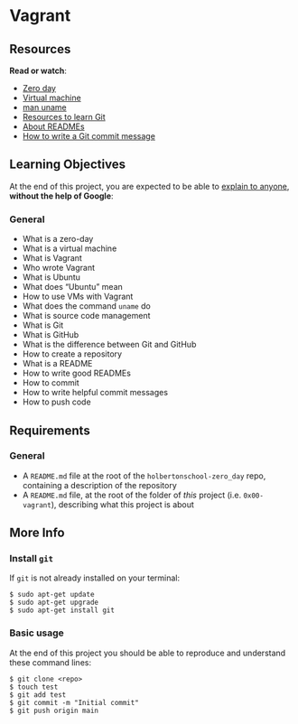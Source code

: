 <h1 class="gap">Vagrant</h1><div class="gap" id="project-description">
<h2>Resources</h2>
<p><strong>Read or watch</strong>:</p>
<ul>
<li><a href="/rltoken/NcuS4-7zF9-edjbo157uQQ" target="_blank" title="Zero day">Zero day</a> </li>
<li><a href="/rltoken/v2RbeSrU14w3KTwbGYH3Fw" target="_blank" title="Virtual machine">Virtual machine</a> </li>
<li><a href="/rltoken/3AHxDiZwhZwPM_GiHox0gQ" target="_blank" title="man uname">man uname</a> </li>
<li><a href="/rltoken/i2cHtFepkXGgLhE16MF4Cw" target="_blank" title="Resources to learn Git">Resources to learn Git</a></li>
<li><a href="/rltoken/iK4e1eDBNnV16_VEhmcA6g" target="_blank" title="About READMEs">About READMEs</a></li>
<li><a href="/rltoken/GVFbHgJXNQ4aliCLV6Lhxw" target="_blank" title="How to write a Git commit message">How to write a Git commit message</a></li>
</ul>
<h2>Learning Objectives</h2>
<p>At the end of this project, you are expected to be able to <a href="/rltoken/TtbbUzc1-zBX01fJypvchg" target="_blank" title="explain to anyone">explain to anyone</a>, <strong>without the help of Google</strong>:</p>
<h3>General</h3>
<ul>
<li>What is a zero-day</li>
<li>What is a virtual machine</li>
<li>What is Vagrant</li>
<li>Who wrote Vagrant</li>
<li>What is Ubuntu</li>
<li>What does “Ubuntu” mean</li>
<li>How to use VMs with Vagrant</li>
<li>What does the command <code>uname</code> do</li>
<li>What is source code management</li>
<li>What is Git</li>
<li>What is GitHub</li>
<li>What is the difference between Git and GitHub</li>
<li>How to create a repository</li>
<li>What is a README</li>
<li>How to write good READMEs</li>
<li>How to commit</li>
<li>How to write helpful commit messages</li>
<li>How to push code</li>
</ul>
<h2>Requirements</h2>
<h3>General</h3>
<ul>
<li>A <code>README.md</code> file at the root of the <code>holbertonschool-zero_day</code> repo, containing a description of the repository</li>
<li>A <code>README.md</code> file, at the root of the folder of <em>this</em> project (i.e. <code>0x00-vagrant</code>), describing what this project is about</li>
</ul>
<h2>More Info</h2>
<h3>Install <code>git</code></h3>
<p>If <code>git</code> is not already installed on your terminal:</p>
<pre><code>$ sudo apt-get update
$ sudo apt-get upgrade
$ sudo apt-get install git
</code></pre>
<h3>Basic usage</h3>
<p>At the end of this project you should be able to reproduce and understand these command lines:</p>
<pre><code>$ git clone &lt;repo&gt;
$ touch test
$ git add test
$ git commit -m "Initial commit"
$ git push origin main
</code></pre>
</div>